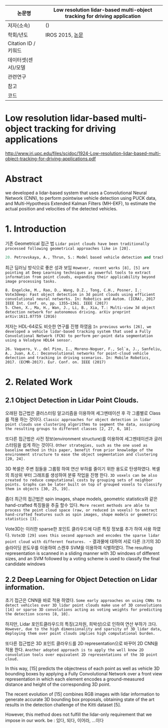 |논문명 |Low resolution lidar-based multi-object tracking for driving application |
| --- | --- |
| 저자\(소속\) | \(\) |
| 학회/년도 | IROS 2015, [논문]() |
| Citation ID / 키워드 | |
| 데이터셋(센서)/모델 | |
| 관련연구||
| 참고 | |
| 코드 | |







# Low resolution lidar-based multi-object tracking for driving applications

http://www.iri.upc.edu/files/scidoc/1924-Low-resolution-lidar-based-multi-object-tracking-for-driving-applications.pdf


# Abstract

we developed a lidar-based system that uses a Convolutional Neural Network (CNN), to perform pointwise vehicle detection using PUCK data, and Multi-Hypothesis Extended Kalman Filters (MH-EKF), to estimate the actual position and velocities of the detected vehicles. 

# 1.  Introduction

기존 Geometrical 접근 법 `Lidar point clouds have been traditionally processed following geometrical approaches like in [20].`

```python
20. Petrovskaya, A., Thrun, S.: Model based vehicle detection and tracking for autonomous urban driving. Autonomous Robots 26(2-3), 123–139 (2009)
```

최근 딥러닝 방식으로 좋은 성과 보임 `However, recent works [8], [5] are pointing at Deep Learning techniques as powerful tools to extract information from point clouds, expanding their applicability beyond image processing tasks. `

```
8. Engelcke, M., Rao, D., Wang, D.Z., Tong, C.H., Posner, I.: Vote3deep: Fast object detection in 3d point clouds using efficient convolutional neural networks. In: Robotics and Autom. (ICRA), 2017 IEEE Int. Conf. on, pp. 1355–1361. IEEE (2017)
5. Chen, X., Ma, H., Wan, J., Li, B., Xia, T.: Multi-view 3d object detection network for autonomous driving. arXiv preprint arXiv:1611.07759 (2016)
```

저자는 HDL-64로도 비슷한 연구를 진행 하였음 `In previous works [26], we developed a vehicle lidar-based tracking system that used a Fully Convolutional Network (FCN) to perform per-point data segmentation using a Velodyne HDL64 sensor. `

```
26. Vaquero, V., del Pino, I., Moreno-Noguer, F., Sol`a, J., Sanfeliu, A., Juan, A.C.: Deconvolutional networks for point-cloud vehicle detection and tracking in driving scenarios. In: Mobile Robotics, 2017. (ECMR-2017). Eur. Conf. on. IEEE (2017)
```

# 2. Related Work


## 2.1 Object Detection in Lidar Point Clouds. 

오래된 접근법은 클러스터링 알고리즘을 이용하여 세그멘테이션 후 각 그룹별로 Class를 적용 하는 것이다. `Classic approaches for object detection in lidar point clouds use clustering algorithms to segment the data, assigning the resulting groups to different classes [2, 27, 6, 18]. `

또다른 접근법은 사전 정보(environment structure)를 이용하여 세그멘테이션과 글러스터링을 쉽게 하는 것이다. `Other strategies, such as the one used as baseline method in this paper, benefit from prior knowledge of the environment structure to ease the object segmentation and clustering [20, 24]. `


3D 복셀은 주변 점들을 그룹핑 하여 연산 부하를 줄이기 위한 용도로 탄생하였다. 복셀의 최상위 부터 그래프를 생성하여 분류 작업을 진행 한다. `3D voxels can be also created to reduce computational costs by grouping sets of neighbor points. Graphs can be later built on top of grouped voxels to classify them in objects [30, 25, 19]. `


좀더 최근의 접근법은 spin images, shape models, geometric statistics와 같은 hand-crafted 특징들을 추출 할수 있다. `More recent methods are able to process the point cloud space (raw, or reduced in voxels) to extract hand-crafted features such as spin images, shape models or geometric statistics [3]. `

Vote3D는 이러한 sparse한 포인트 클라우드에 다른 특징 정보를 추가 하여 사용 하였다. `Vote3D [29] uses this second approach and encodes the sparse lidar point cloud with different features. `
    - 결과물에 대하여 서로 다른 크기의 3D 슬라이딩 윈도우를 이용하여 스캔후 SVM을 이용하여 식별하였다. The resulting representation is scanned in a sliding manner with 3D windows of different sizes, and an SVM followed by a voting scheme is used to classify the final candidate windows

## 2.2 Deep Learning for Object Detection on Lidar information. 

초기 접근은 CNN을 바로 적용 하였다. `Some early approaches on using CNNs to detect vehicles over 3D lidar point clouds make use of 3D convolutions [14] or sparse 3D convolutions acting as voting weights for predicting the detection scores [8, 10]. `

하지만, Lidar 포인트클라우드의 특징(고차원, 희박성)으로 인하여 연산 부하가 크다. `However, due to the high dimensionality and sparsity
of 3D lidar data, deploying them over point clouds implies high computational burden.` 

또다른 접근법은 3D 포인트 클라우드를 2D representation으로 바꾸어 2D CNN을 적용 한다. `Another adopted approach is to apply the well know 2D convolution tools over equivalent 2D representations of the 3D point cloud. `

In this way, [15] predicts the objectness of each point as well as vehicle 3D bounding boxes by applying a Fully Convolutional Network over a front view representation in which each element encodes a ground-measured distance and height of the corresponding
3D point. 

The recent evolution of [15] combines RGB images with lidar information to generate accurate 3D bounding box proposals, obtaining state of the art results in the detection challenge of the Kitti dataset [5]. 

However, this method does not fulfill the lidar-only requirement that we impose in our work.
be : 있다, 되다, 이어라, …이다